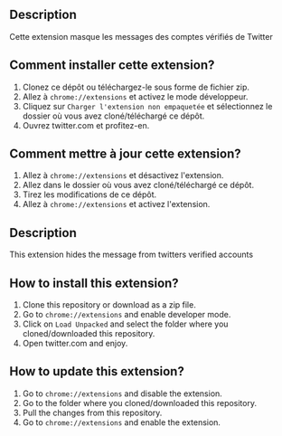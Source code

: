 ## Description

Cette extension masque les messages des comptes vérifiés de Twitter

## Comment installer cette extension?

1. Clonez ce dépôt ou téléchargez-le sous forme de fichier zip.
2. Allez à `chrome://extensions` et activez le mode développeur.
3. Cliquez sur `Charger l'extension non empaquetée` et sélectionnez le dossier où vous avez cloné/téléchargé ce dépôt.
4. Ouvrez twitter.com et profitez-en.

## Comment mettre à jour cette extension?

1. Allez à `chrome://extensions` et désactivez l'extension.
2. Allez dans le dossier où vous avez cloné/téléchargé ce dépôt.
3. Tirez les modifications de ce dépôt.
4. Allez à `chrome://extensions` et activez l'extension.

## Description

This extension hides the message from twitters verified accounts

## How to install this extension?

1. Clone this repository or download as a zip file.
2. Go to `chrome://extensions` and enable developer mode.
3. Click on `Load Unpacked` and select the folder where you cloned/downloaded this repository.
4. Open twitter.com and enjoy.

## How to update this extension?

1. Go to `chrome://extensions` and disable the extension.
2. Go to the folder where you cloned/downloaded this repository.
3. Pull the changes from this repository.
4. Go to `chrome://extensions` and enable the extension.

